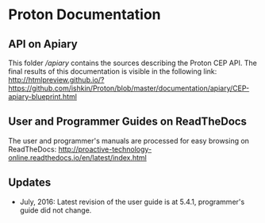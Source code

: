 # Proton Documentation

## API on Apiary

This folder */apiary* contains the sources describing the Proton CEP API. The final results of this documentation is visible in the following link:
http://htmlpreview.github.io/?https://github.com/ishkin/Proton/blob/master/documentation/apiary/CEP-apiary-blueprint.html

## User and Programmer Guides on ReadTheDocs

The user and programmer's manuals are processed for easy browsing on ReadTheDocs:
http://proactive-technology-online.readthedocs.io/en/latest/index.html

## Updates
* July, 2016: Latest revision of the user guide is at 5.4.1, programmer's guide did not change.

